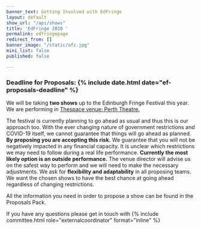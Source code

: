 ```yaml
---
banner_text: Getting Involved with EdFringe
layout: default
show_url: "/api/shows"
title: 'EdFringe 2020 '
permalink: edfringepage
redirect_from: []
banner_image: "/static/ofc.jpg"
mini_list: false
published: false

---
```

### **Deadline for Proposals: {% include date.html date="ef-proposals-deadline" %}**

We will be taking **two shows** up to the Edinburgh Fringe Festival this year. We are performing in [Thespace venue: Perth Theatre.](https://www.thespaceuk.com/venue-specifications/thespace-on-north-bridge-perth/ "Thespace venue: Perth Theatre")

The festival is currently planning to go ahead as usual and thus this is our approach too. With the ever changing nature of government restrictions and COVID-19 itself, we cannot guarantee that things will go ahead as planned. **By proposing you are accepting this risk.** We guarantee that you will not be negatively impacted in any financial capacity. It is unclear which restrictions we may need to follow during a real life performance. **Currently the most likely option is an outside performance.** The venue director will advise us on the safest way to perform and we will need to make the necessary adjustments. We ask for **flexibility and adaptability** in all proposing teams. We want the chosen shows to have the best chance at going ahead regardless of changing restrictions.

All the information you need in order to propose a show can be found in the Proposals Pack.

If you have any questions please get in touch with {% include committee.html role="externalcoordinator" format="inline" %}
